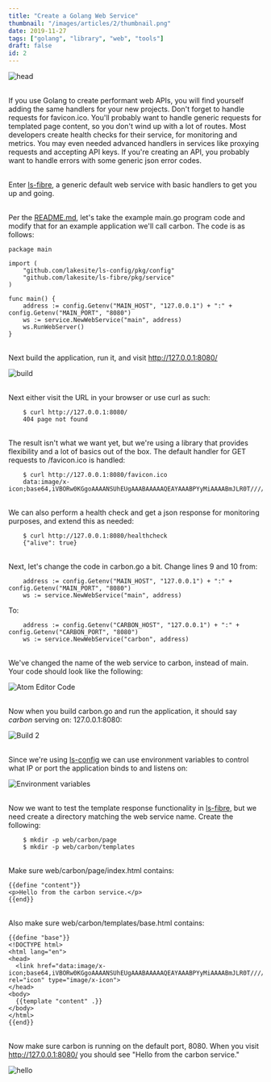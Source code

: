 ```yaml
---
title: "Create a Golang Web Service"
thumbnail: "/images/articles/2/thumbnail.png" 
date: 2019-11-27
tags: ["golang", "library", "web", "tools"]
draft: false
id: 2
---
```


![head](/images/articles/2/head.png)

\
If you use Golang to create performant web APIs, you will find yourself adding
the same handlers for your new projects.  Don't forget to handle requests for
favicon.ico.  You'll probably want to handle generic requests for templated page
content, so you don't wind up with a lot of routes.  Most developers create
health checks for their service, for monitoring and metrics.  You may even needed
advanced handlers in services like proxying requests and accepting API keys.
If you're creating an API, you probably want to handle errors with some generic
json error codes.

\
Enter [ls-fibre](https://github.com/lakesite/ls-fibre/), a generic default web
service with basic handlers to get you up and going.

\
Per the [README.md](https://github.com/lakesite/README.md), let's take the
example main.go program code and modify that for an example application we'll
call carbon.  The code is as follows:

```
package main

import (
	"github.com/lakesite/ls-config/pkg/config"
	"github.com/lakesite/ls-fibre/pkg/service"
)

func main() {
	address := config.Getenv("MAIN_HOST", "127.0.0.1") + ":" + config.Getenv("MAIN_PORT", "8080")
	ws := service.NewWebService("main", address)
	ws.RunWebServer()
}
```

\
Next build the application, run it, and visit http://127.0.0.1:8080/

![build](/images/articles/2/1.png)

\
Next either visit the URL in your browser or use curl as such:

        $ curl http://127.0.0.1:8080/
        404 page not found

\
The result isn't what we want yet, but we're using a library that provides flexibility and a lot of basics out of the box.  The default handler for GET requests to /favicon.ico is handled:

        $ curl http://127.0.0.1:8080/favicon.ico
        data:image/x-icon;base64,iVBORw0KGgoAAAANSUhEUgAAABAAAAAQEAYAAABPYyMiAAAABmJLR0T///////8JWPfcAAAACXBIWXMAAABIAAAASABGyWs+AAAAF0lEQVRIx2NgGAWjYBSMglEwCkbBSAcACBAAAeaR9cIAAAAASUVORK5CYII=

\
We can also perform a health check and get a json response for monitoring purposes, and extend this as needed:

        $ curl http://127.0.0.1:8080/healthcheck
        {"alive": true}

\
Next, let's change the code in carbon.go a bit.  Change lines 9 and 10 from:

```
	address := config.Getenv("MAIN_HOST", "127.0.0.1") + ":" + config.Getenv("MAIN_PORT", "8080")
	ws := service.NewWebService("main", address)
```

To:

```
	address := config.Getenv("CARBON_HOST", "127.0.0.1") + ":" + config.Getenv("CARBON_PORT", "8080")
	ws := service.NewWebService("carbon", address)
```

\
We've changed the name of the web service to carbon, instead of main.  Your code
should look like the following:

![Atom Editor Code](/images/articles/2/2.png)

\
Now when you build carbon.go and run the application, it should say *carbon* serving on: 127.0.0.1:8080:

![Build 2](/images/articles/2/3.png)

\
Since we're using [ls-config](https://github.com/lakesite/ls-config) we can use environment variables to control what IP or port the application binds to and listens on:

![Environment variables](/images/articles/2/4.png)

\
Now we want to test the template response functionality in [ls-fibre](https://github.com/lakesite/ls-fibre/), but we need create a directory matching the web service name.  Create the following:

        $ mkdir -p web/carbon/page
        $ mkdir -p web/carbon/templates

\
Make sure web/carbon/page/index.html contains:

```
{{define "content"}}
<p>Hello from the carbon service.</p>
{{end}}
```

\
Also make sure web/carbon/templates/base.html contains:

```
{{define "base"}}
<!DOCTYPE html>
<html lang="en">
<head>
  <link href="data:image/x-icon;base64,iVBORw0KGgoAAAANSUhEUgAAABAAAAAQEAYAAABPYyMiAAAABmJLR0T///////8JWPfcAAAACXBIWXMAAABIAAAASABGyWs+AAAAF0lEQVRIx2NgGAWjYBSMglEwCkbBSAcACBAAAeaR9cIAAAAASUVORK5CYII=" rel="icon" type="image/x-icon">
</head>
<body>
  {{template "content" .}}
</body>
</html>
{{end}}
```

\
Now make sure carbon is running on the default port, 8080.  When you visit http://127.0.0.1:8080/ you should see "Hello from the carbon service."

![hello](/images/articles/2/5.png)
